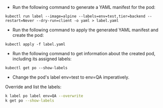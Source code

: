
- Run the following command to generate a YAML manifest for the pod:

`kubectl run label --image=alpine --labels=env=test,tier=backend --restart=Never --dry-run=client -o yaml > label.yaml
`


- Run the following command to apply the generated YAML manifest and create the pod:

`kubectl apply -f label.yaml`


- Run the following command to get information about the created pod, including its assigned labels:

`kubectl get po --show-labels`

- Change the pod's label env=test to env=QA imperatively.

Override and list the labels:

```sh
k label po label env=QA --overwrite
k get po --show-labels
```

